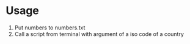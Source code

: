 # Usage
1. Put numbers to numbers.txt
2. Call a script from terminal with argument of a iso code of a country
